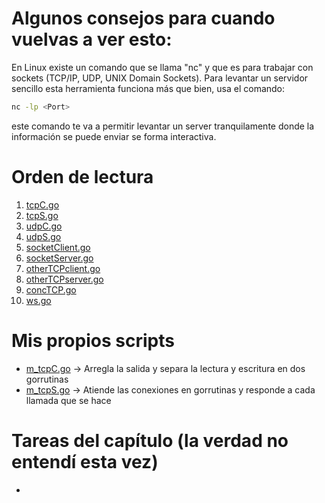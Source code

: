 # Algunos consejos para cuando vuelvas a ver esto:
En Linux existe un comando que se llama "nc" y que es para trabajar con sockets (TCP/IP, UDP, UNIX Domain Sockets). Para levantar un servidor sencillo esta herramienta funciona más que bien, usa el comando:
```bash
nc -lp <Port>
```
este comando te va a permitir levantar un server tranquilamente donde la información se puede enviar se forma interactiva.

# Orden de lectura
1. [tcpC.go](tcpC.go)
2. [tcpS.go](tcpS.go)
3. [udpC.go](udpC.go)
4. [udpS.go](udpS.go)
5. [socketClient.go](socketClient.go)
6. [socketServer.go](socketServer.go)
7. [otherTCPclient.go](otherTCPclient.go)
8. [otherTCPserver.go](otherTCPserver.go)
9. [concTCP.go](concTCP.go)
10. [ws.go](ws.go)

# Mis propios scripts
- [m_tcpC.go](m_tcpC.go) -> Arregla la salida y separa la lectura y escritura en dos gorrutinas
- [m_tcpS.go](m_tcpS.go) -> Atiende las conexiones en gorrutinas y responde a cada llamada que se hace

# Tareas del capítulo (la verdad no entendí esta vez)
- 

